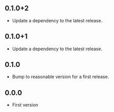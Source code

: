 ## 0.1.0+2

 - Update a dependency to the latest release.

## 0.1.0+1

 - Update a dependency to the latest release.

## 0.1.0

 - Bump to reasonable version for a first release.

## 0.0.0

- First version
